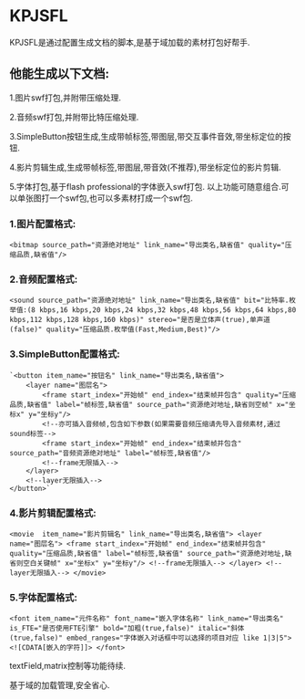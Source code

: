 # KPJSFL
  KPJSFL是通过配置生成文档的脚本,是基于域加载的素材打包好帮手.
## 他能生成以下文档:
  1.图片swf打包,并附带压缩处理. 

  2.音频swf打包,并附带比特压缩处理. 

  3.SimpleButton按钮生成,生成带帧标签,带图层,带交互事件音效,带坐标定位的按钮. 

  4.影片剪辑生成,生成带帧标签,带图层,带音效(不推荐),带坐标定位的影片剪辑.

  5.字体打包,基于flash professional的字体嵌入swf打包.
以上功能可随意组合.可以单张图打一个swf包,也可以多素材打成一个swf包.


### 1.图片配置格式:

 `<bitmap source_path="资源绝对地址" link_name="导出类名,缺省值" quality="压缩品质,缺省值"/>`

### 2.音频配置格式:

 `<sound source_path="资源绝对地址" link_name="导出类名,缺省值" bit="比特率.枚举值:(8 kbps,16 kbps,20
kbps,24 kbps,32 kbps,48 kbps,56 kbps,64 kbps,80 kbps,112 kbps,128 kbps,160 kbps)" stereo="是否是立体声(true),单声道(false)" quality="压缩品质.枚举值(Fast,Medium,Best)"/>`


### 3.SimpleButton配置格式:

	`<button item_name="按钮名" link_name="导出类名,缺省值">
		<layer name="图层名">
			<frame start_index="开始帧" end_index="结束帧并包含" quality="压缩品质,缺省值" label="帧标签,缺省值" source_path="资源绝对地址,缺省则空帧" x="坐标x" y="坐标y"/>
			<!--亦可插入音频帧,包含如下参数(如果需要音频压缩请先导入音频素材,通过sound标签-->
			<frame start_index="开始帧" end_index="结束帧并包含" source_path="音频资源绝对地址" label="帧标签,缺省值"/>
			<!--frame无限插入-->
		</layer>
		<!--layer无限插入-->
	</button>`

### 4.影片剪辑配置格式:

  `<movie  item_name="影片剪辑名" link_name="导出类名,缺省值">
		<layer name="图层名">
			<frame start_index="开始帧" end_index="结束帧并包含" quality="压缩品质,缺省值" label="帧标签,缺省值" source_path="资源绝对地址,缺省则空白关键帧" x="坐标x" y="坐标y"/>
			<!--frame无限插入-->
		</layer>
		<!--layer无限插入-->
	</movie>`

### 5.字体配置格式:

  `<font item_name="元件名称" font_name="嵌入字体名称" link_name="导出类名" is_FTE="是否使用FTE引擎" bold="加粗(true,false)" italic="斜体(true,false)" embed_ranges="字体嵌入对话框中可以选择的项目对应 like 1|3|5">
 		<![CDATA[嵌入的字符]]>
 	</font>`

textField,matrix控制等功能待续. 

基于域的加载管理,安全省心.
